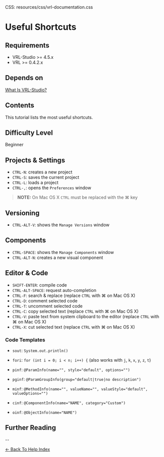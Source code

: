 CSS:	resources/css/vrl-documentation.css

# Useful Shortcuts #

## Requirements ##
- VRL-Studio >= 4.5.x
- VRL >= 0.4.2.x

## Depends on ##
[What Is VRL-Studio?](what-is-vrl-studio.html)

## Contents ##
This tutorial lists the most useful shortcuts.

## Difficulty Level ##
Beginner

## Projects & Settings ##

- `CTRL-N`: creates a new project
- `CTRL-S`: saves the current project
- `CTRL-L`: loads a project
- `CTRL-,`: opens the `Preferences` window

>**NOTE:** On Mac OS X `CTRL` must be replaced with the &#8984; key

## Versioning ##
- `CTRL-ALT-V`: shows the `Manage Versions` window

## Components ##
- `CTRL-SPACE`: shows the `Manage Components` window
- `CTRL-ALT-N`: creates a new visual component

## Editor & Code ##
- `SHIFT-ENTER`: compile code
- `CTRL-ALT-SPACE`: request auto-completion
- `CTRL-F`: search & replace (replace `CTRL` with &#8984; on Mac OS X)
- `CTRL-D`: comment selected code
- `CTRL-T`: uncomment selected code
- `CTRL-C`: copy selected text (replace `CTRL` with &#8984; on Mac OS X)
- `CTRL-V`: paste text from system clipboard to the editor (replace `CTRL` with &#8984; on Mac OS X)
- `CTRL-X`: cut selected text (replace `CTRL` with &#8984; on Mac OS X)

### Code Templates ###

- `sout`: `System.out.println()`

- `fori`: `for (int i = 0; i < n; i++) {` (also works with `j`, `k`, `x`, `y`, `z`, `t`)

- `pinf`: `@ParamInfo(name="", style="default", options="")`

- `pginf`: `@ParamGroupInfo(group="default|true|no description")`

- `minf`: `@MethodInfo(name="", valueName="", valueStyle="default", valueOptions="")`

- `cinf`: `@ComponentInfo(name="NAME", category="Custom")`

- `oinf`: `@ObjectInfo(name="NAME")`


## Further Reading ##

--


[<- Back To Help Index](index.html)
